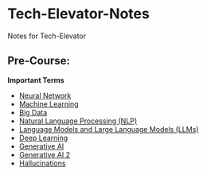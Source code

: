 # Tech-Elevator-Notes
Notes for Tech-Elevator

## Pre-Course:

**Important Terms**

- [Neural Network](Pre-Course/History_of_AI/Important_Terms.md)
- [Machine Learning](Pre-Course/History_of_AI/Important_Terms.md)
- [Big Data](Pre-Course/History_of_AI/Important_Terms.md)
- [Natural Language Processing (NLP)](Pre-Course/History_of_AI/Important_Terms.md)
- [Language Models and Large Language Models (LLMs)](Pre-Course/History_of_AI/Important_Terms.md)
- [Deep Learning](Pre-Course/History_of_AI/Important_Terms.md)
- [Generative AI](Pre-Course/History_of_AI/Important_Terms.md)
- [Generative AI 2](Pre-Course/History_of_AI/Important_Terms.md)
- [Hallucinations](Pre-Course/History_of_AI/Important_Terms.md)
